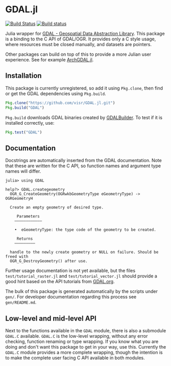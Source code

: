 # GDAL.jl
[![Build Status](https://travis-ci.org/JuliaGeo/GDAL.jl.svg?branch=master)](https://travis-ci.org/JuliaGeo/GDAL.jl)
[![Build status](https://ci.appveyor.com/api/projects/status/github/visr/GDAL.jl?svg=true&branch=master)](https://ci.appveyor.com/project/visr/gdal-jl/branch/master)

Julia wrapper for [GDAL - Geospatial Data Abstraction Library](http://gdal.org/).
This package is a binding to the C API of GDAL/OGR. It provides only a C style usage, where resources must be closed manually, and datasets are pointers.

Other packages can build on top of this to provide a more Julian user experience. See for example [ArchGDAL.jl](https://github.com/yeesian/ArchGDAL.jl).

## Installation
This package is currently unregistered, so add it using `Pkg.clone`, then find or get the GDAL dependencies using `Pkg.build`.
```julia
Pkg.clone("https://github.com/visr/GDAL.jl.git")
Pkg.build("GDAL")
```
`Pkg.build` downloads GDAL binaries created by [GDALBuilder](https://github.com/visr/GDALBuilder). To test if it is installed correctly, use:
```julia
Pkg.test("GDAL")
```

## Documentation
Docstrings are automatically inserted from the GDAL documentation. Note that these are written for the C API, so function names and argument type names will differ.
```
julia> using GDAL

help?> GDAL.creategeometry
  OGR_G_CreateGeometry(OGRwkbGeometryType eGeometryType) -> OGRGeometryH

  Create an empty geometry of desired type.

     Parameters
    ––––––––––––

    •  eGeometryType: the type code of the geometry to be created.

     Returns
    –––––––––

  handle to the newly create geometry or NULL on failure. Should be freed with
  OGR_G_DestroyGeometry() after use.
```

Further usage documentation is not yet available, but the files `test/tutorial_raster.jl` and `test/tutorial_vector.jl` should provide a good hint based on the API tutorials from [GDAL.org](http://gdal.org/).

The bulk of this package is generated automatically by the scripts under `gen/`. For developer documentation regarding this process see `gen/README.md`.

## Low-level and mid-level API
Next to the functions available in the `GDAL` module, there is also a submodule `GDAL.C` available. `GDAL.C` is the low-level wrapping, without any error checking, function renaming or type wrapping. If you know what you are doing and don't want this package to get in your way, use this. Currently the `GDAL.C` module provides a more complete wrapping, though the intention is to make the complete user facing C API available in both modules.
